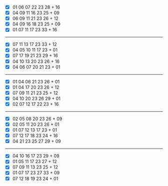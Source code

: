 - [x] 01 06 07 22 23 28 + 16
- [x] 04 09 11 16 23 25 + 09
- [x] 06 09 11 21 23 26 + 12
- [x] 04 09 16 18 23 25 + 09
- [x] 01 07 11 17 23 33 + 16
***
- [x] 07 11 13 17 23 33 + 12
- [x] 04 05 10 11 17 23 + 01
- [x] 07 17 19 21 23 29 + 16
- [x] 04 10 13 20 23 26 + 16
- [x] 04 06 07 20 21 23 + 01
***
- [x] 01 04 06 21 23 26 + 01
- [x] 01 04 17 20 23 26 + 12
- [x] 07 09 11 21 23 25 + 12
- [x] 04 10 20 23 26 29 + 01
- [x] 02 07 12 17 22 23 + 16
***
- [x] 02 05 08 20 23 26 + 09
- [x] 02 05 11 20 23 26 + 01
- [x] 01 07 12 13 17 23 + 01
- [x] 07 12 17 18 23 24 + 16
- [x] 04 21 23 25 27 29 + 09
***
- [x] 04 10 16 17 23 29 + 09
- [x] 01 05 11 17 23 27 + 12
- [x] 07 09 11 13 23 25 + 12
- [x] 01 07 17 23 27 33 + 09
- [x] 07 12 18 19 23 24 + 01
